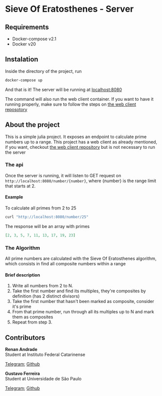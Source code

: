 # Sieve Of Eratosthenes - Server

## Requirements

- Docker-compose v2.1
- Docker v20

## Instalation

Inside the directory of the project, run

```bash
docker-compose up
```

And that is it! The server will be running at [localhost:8080](http://localhost:8080)

The command will also run the web client container. If you want to
have it running properly, make sure to follow the steps on
[the web client reposotory](https://github.com/RenanFelipeAndrade/sieve-of-eratosthenes-web)

## About the project

This is a simple julia project. It exposes an endpoint to
calculate prime numbers up to a range. This project has a web
client as already mentioned, if you want, checkout [the web client repository](https://github.com/RenanFelipeAndrade/sieve-of-eratosthenes-web) but is not necessary to run the server

### The api

Once the server is running, it will listen to GET request on
`http://localhost:8080/number/{number}`, where {number} is the
range limit that starts at 2.

#### Example

To calculate all primes from 2 to 25

```bash
curl "http://localhost:8080/number/25"
```

The response will be an array with primes

```json
[2, 3, 5, 7, 11, 13, 17, 19, 23]
```

### The Algorithm

All prime numbers are calculated with the Sieve Of Eratosthenes algorithm, which consists in find all composite numbers within a range

#### Brief description

1. Write all numbers from 2 to N.
2. Take the first number and find its multiples, they're composites by definition (has 2 distinct divisors)
3. Take the first number that hasn't been marked as composite, consider it's prime
4. From that prime number, run through all its multiples up to N and mark them as composites
5. Repeat from step 3.

## Contributors

<div>
<strong>Renan Andrade</strong>
<br />
Student at Instituto Federal Catarinense
<br />

[Telegram](https://t.me/renanandrad); [Github](https://github.com/RenanFelipeAndrade)

</div>

<div>
<strong>Gustavo Ferreira</strong>
<br />
Student at Universidade de São Paulo
<br />

[Telegram](https://t.me/gusferreira1203); [Github](https://github.com/gusferreira1203)

</div>
